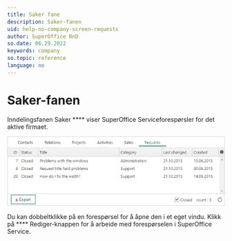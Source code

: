 ```yaml
---
title: Saker fane
description: Saker-fanen
uid: help-no-company-screen-requests
author: SuperOffice RnD
so.date: 06.29.2022
keywords: company
so.topic: reference
language: no
---
```


# Saker-fanen

Inndelingsfanen Saker **** viser SuperOffice Serviceforespørsler for det aktive firmaet.

![Saker delen i selskapet -skjermbilde][img1]

Du kan dobbeltklikke på en forespørsel for å åpne den i et eget vindu. Klikk på **** Rediger-knappen for å arbeide med forespørselen i SuperOffice Service.

<!-- Referenced links -->

<!-- Referenced images -->
[img1]: media/requests-detail.bmp
